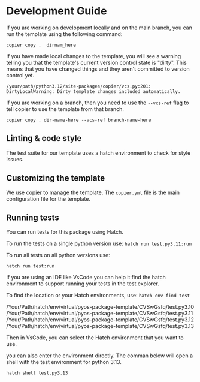 # Development Guide

If you are working on development locally and on the main branch, you can run
the template using the following command:

`copier copy .  dirnam_here`

If you have made local changes to the template, you will see a warning
telling you that the template's current version control state is "dirty".
This means that you have changed things and they aren't committed to
version control yet.

```console
/your/path/python3.12/site-packages/copier/vcs.py:201: DirtyLocalWarning: Dirty template changes included automatically.
```

If you are working on a branch, then you need to use the `--vcs-ref`
flag to tell copier to use the template from that branch.

`copier copy . dir-name-here --vcs-ref branch-name-here`

## Linting & code style

The test suite for our template uses a hatch environment to check for
style issues.

## Customizing the template

We use [copier](https://copier.readthedocs.io/en/stable/) to manage the
template. The `copier.yml` file is the main configuration file for the template.

## Running tests

You can run tests for this package using Hatch.

To run the tests on a single python version use:
`hatch run test.py3.11:run`

To run all tests on all python versions use:

`hatch run test:run`

If you are using an IDE like VsCode you can help it find the hatch environment
to support running your tests in the test explorer.

To find the location or your Hatch environments, use:
`hatch env find test`

/Your/Path/hatch/env/virtual/pyos-package-template/CVSwGsfq/test.py3.10
/Your/Path/hatch/env/virtual/pyos-package-template/CVSwGsfq/test.py3.11
/Your/Path/hatch/env/virtual/pyos-package-template/CVSwGsfq/test.py3.12
/Your/Path/hatch/env/virtual/pyos-package-template/CVSwGsfq/test.py3.13

Then in VsCode, you can select the Hatch environment that you want to use.

you can also enter the environment directly. The comman below will open a shell
with the test environment for python 3.13.

`hatch shell test.py3.13`
